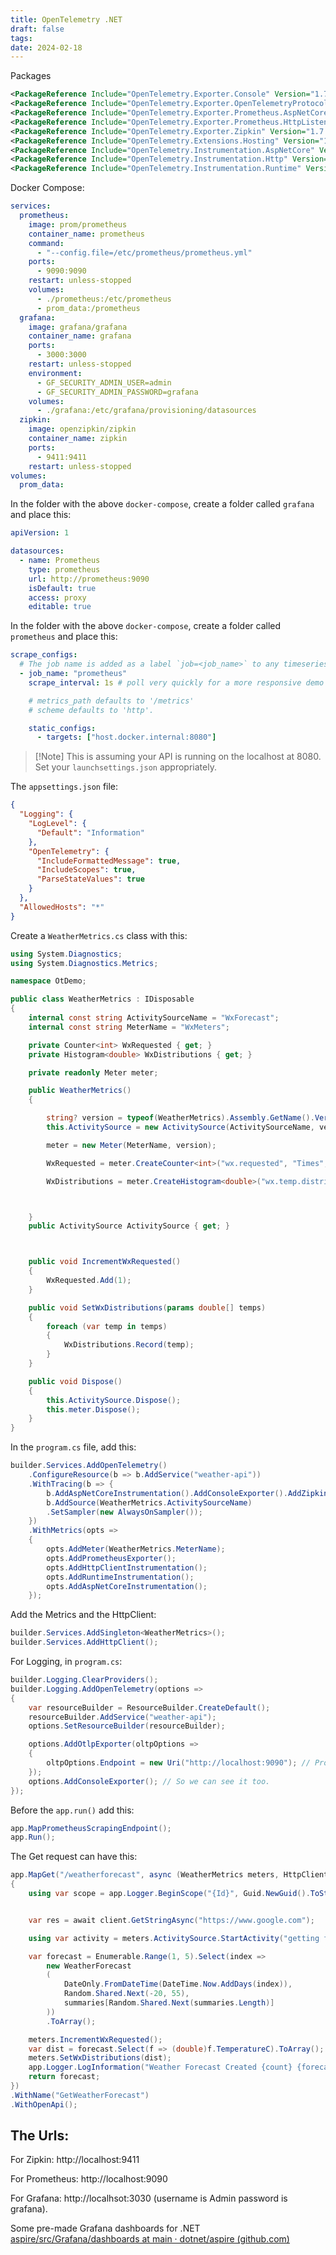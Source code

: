 ```yaml
---
title: OpenTelemetry .NET
draft: false
tags:
date: 2024-02-18
---
```


Packages

```xml
<PackageReference Include="OpenTelemetry.Exporter.Console" Version="1.7.0" />
<PackageReference Include="OpenTelemetry.Exporter.OpenTelemetryProtocol" Version="1.7.0" />
<PackageReference Include="OpenTelemetry.Exporter.Prometheus.AspNetCore" Version="1.7.0-rc.1" />
<PackageReference Include="OpenTelemetry.Exporter.Prometheus.HttpListener" Version="1.7.0-rc.1" />
<PackageReference Include="OpenTelemetry.Exporter.Zipkin" Version="1.7.0" />
<PackageReference Include="OpenTelemetry.Extensions.Hosting" Version="1.7.0" />
<PackageReference Include="OpenTelemetry.Instrumentation.AspNetCore" Version="1.7.1" />
<PackageReference Include="OpenTelemetry.Instrumentation.Http" Version="1.7.1" />
<PackageReference Include="OpenTelemetry.Instrumentation.Runtime" Version="1.7.0" />
```

Docker Compose:

```yml
services:
  prometheus:
    image: prom/prometheus
    container_name: prometheus
    command:
      - "--config.file=/etc/prometheus/prometheus.yml"
    ports:
      - 9090:9090
    restart: unless-stopped
    volumes:
      - ./prometheus:/etc/prometheus
      - prom_data:/prometheus
  grafana:
    image: grafana/grafana
    container_name: grafana
    ports:
      - 3000:3000
    restart: unless-stopped
    environment:
      - GF_SECURITY_ADMIN_USER=admin
      - GF_SECURITY_ADMIN_PASSWORD=grafana
    volumes:
      - ./grafana:/etc/grafana/provisioning/datasources
  zipkin:
    image: openzipkin/zipkin
    container_name: zipkin
    ports:
      - 9411:9411
    restart: unless-stopped
volumes:
  prom_data:
```

In the folder with the above `docker-compose`, create a folder called `grafana` and place this:

```yml
apiVersion: 1

datasources:
  - name: Prometheus
    type: prometheus
    url: http://prometheus:9090
    isDefault: true
    access: proxy
    editable: true
```

In the folder with the above `docker-compose`, create a folder called `prometheus` and place this:

```yml
scrape_configs:
  # The job name is added as a label `job=<job_name>` to any timeseries scraped from this config.
  - job_name: "prometheus"
    scrape_interval: 1s # poll very quickly for a more responsive demo

    # metrics_path defaults to '/metrics'
    # scheme defaults to 'http'.

    static_configs:
      - targets: ["host.docker.internal:8080"]
```

> [!Note] This is assuming your API is running on the localhost at 8080. Set your `launchsettings.json` appropriately.

The `appsettings.json` file:

```json
{
  "Logging": {
    "LogLevel": {
      "Default": "Information"
    },
    "OpenTelemetry": {
      "IncludeFormattedMessage": true,
      "IncludeScopes": true,
      "ParseStateValues": true
    }
  },
  "AllowedHosts": "*"
}
```

Create a `WeatherMetrics.cs` class with this:

```csharp
using System.Diagnostics;
using System.Diagnostics.Metrics;

namespace OtDemo;

public class WeatherMetrics : IDisposable
{
    internal const string ActivitySourceName = "WxForecast";
    internal const string MeterName = "WxMeters";

    private Counter<int> WxRequested { get; }
    private Histogram<double> WxDistributions { get; }

    private readonly Meter meter;

    public WeatherMetrics()
    {

        string? version = typeof(WeatherMetrics).Assembly.GetName().Version?.ToString();
        this.ActivitySource = new ActivitySource(ActivitySourceName, version);

        meter = new Meter(MeterName, version);

        WxRequested = meter.CreateCounter<int>("wx.requested", "Times", "Number of times weather was requested");

        WxDistributions = meter.CreateHistogram<double>("wx.temp.distributions", "Temperature", "The Temperatures");



    }
    public ActivitySource ActivitySource { get; }



    public void IncrementWxRequested()
    {
        WxRequested.Add(1);
    }

    public void SetWxDistributions(params double[] temps)
    {
        foreach (var temp in temps)
        {
            WxDistributions.Record(temp);
        }
    }

    public void Dispose()
    {
        this.ActivitySource.Dispose();
        this.meter.Dispose();
    }
}

```

In the `program.cs` file, add this:

```csharp
builder.Services.AddOpenTelemetry()
    .ConfigureResource(b => b.AddService("weather-api"))
    .WithTracing(b => {
        b.AddAspNetCoreInstrumentation().AddConsoleExporter().AddZipkinExporter().AddHttpClientInstrumentation();
        b.AddSource(WeatherMetrics.ActivitySourceName)
        .SetSampler(new AlwaysOnSampler());
    })
    .WithMetrics(opts =>
    {
        opts.AddMeter(WeatherMetrics.MeterName);
        opts.AddPrometheusExporter();
        opts.AddHttpClientInstrumentation();
        opts.AddRuntimeInstrumentation();
        opts.AddAspNetCoreInstrumentation();
    });
```

Add the Metrics and the HttpClient:

```csharp
builder.Services.AddSingleton<WeatherMetrics>();
builder.Services.AddHttpClient();
```

For Logging, in `program.cs`:

```csharp
builder.Logging.ClearProviders();
builder.Logging.AddOpenTelemetry(options =>
{
    var resourceBuilder = ResourceBuilder.CreateDefault();
    resourceBuilder.AddService("weather-api");
    options.SetResourceBuilder(resourceBuilder);

    options.AddOtlpExporter(oltpOptions =>
    {
        oltpOptions.Endpoint = new Uri("http://localhost:9090"); // Prometheus
    });
    options.AddConsoleExporter(); // So we can see it too.
});
```

Before the `app.run()` add this:

```csharp
app.MapPrometheusScrapingEndpoint();
app.Run();
```

The Get request can have this:

```csharp
app.MapGet("/weatherforecast", async (WeatherMetrics meters, HttpClient client) =>
{
    using var scope = app.Logger.BeginScope("{Id}", Guid.NewGuid().ToString("N"));


    var res = await client.GetStringAsync("https://www.google.com");

    using var activity = meters.ActivitySource.StartActivity("getting forecast");

    var forecast = Enumerable.Range(1, 5).Select(index =>
        new WeatherForecast
        (
            DateOnly.FromDateTime(DateTime.Now.AddDays(index)),
            Random.Shared.Next(-20, 55),
            summaries[Random.Shared.Next(summaries.Length)]
        ))
        .ToArray();

    meters.IncrementWxRequested();
    var dist = forecast.Select(f => (double)f.TemperatureC).ToArray();
    meters.SetWxDistributions(dist);
    app.Logger.LogInformation("Weather Forecast Created {count} {forecasts}", forecast.Length, forecast);
    return forecast;
})
.WithName("GetWeatherForecast")
.WithOpenApi();
```

## The Urls:

For Zipkin: http://localhost:9411

For Prometheus: http://localhost:9090

For Grafana: http://localhsot:3030 (username is Admin password is grafana).

Some pre-made Grafana dashboards for .NET [aspire/src/Grafana/dashboards at main · dotnet/aspire (github.com)](https://github.com/dotnet/aspire/tree/main/src/Grafana/dashboards)
